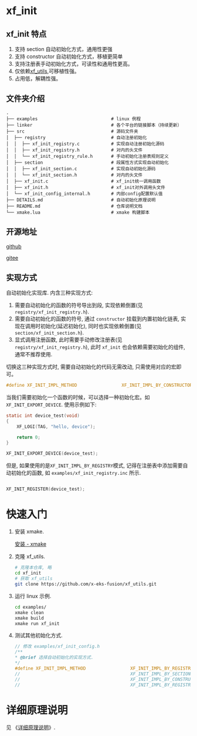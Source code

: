 # xf_init

## xf_init 特点
1. 支持 section 自动初始化方式，通用性更强
2. 支持 constructor 自动初始化方式，移植更简单
3. 支持注册表手动初始化方式，可读性和通用性更高。
4. 仅依赖[xf_utils](https://github.com/x-eks-fusion/xf_utils),可移植性强。
5. 占用低，解耦性强。

## 文件夹介绍

```shell
.
├── examples                            # linux 例程
├── linker                              # 各个平台的链接脚本（持续更新）
├── src                                 # 源码文件夹
│  ├── registry                         # 自动注册初始化
│  │  ├── xf_init_registry.c            # 实现自动注册初始化源码
│  │  ├── xf_init_registry.h            # 对内的头文件
│  │  └── xf_init_registry_rule.h       # 手动初始化注册表规则定义
│  ├── section                          # 段属性方式实现自动初始化
│  │  ├── xf_init_section.c             # 实现自动初始化源码
│  │  └── xf_init_section.h             # 对内的头文件
│  ├── xf_init.c                        # xf_init统一调用函数
│  ├── xf_init.h                        # xf_init对外调用头文件
│  └── xf_init_config_internal.h        # 内部config配置默认值
├── DETAILS.md                          # 自动初始化原理说明
├── README.md                           # 仓库说明文档
└── xmake.lua                           # xmake 构建脚本
```

## 开源地址

[github](https://github.com/x-eks-fusion/xf_init)

[gitee](https://gitee.com/x-eks-fusion/xf_init)

## 实现方式

自动初始化实现库. 内含三种实现方式:

1. 需要自动初始化的函数的符号导出到段, 实现依赖倒置(见 `registry/xf_init_registry.h`).
2. 需要自动初始化的函数的符号, 通过 `constructor` 挂载到内置初始化链表, 实现在调用时初始化(延迟初始化), 同时也实现依赖倒置(见 `section/xf_init_section.h`).
3. 显式调用注册函数, 此时需要手动修改注册表(见 `registry/xf_init_registry.h`), 此时 `xf_init` 也会依赖需要初始化的组件, 通常不推荐使用.

切换这三种实现方式时, 需要自动初始化的代码无需改动, 只需使用对应的宏即可。

```c
#define XF_INIT_IMPL_METHOD                 XF_INIT_IMPL_BY_CONSTRUCTOR
```

当我们需要初始化一个函数的时候，可以选择一种初始化宏。如 `XF_INIT_EXPORT_DEVICE`.
使用示例如下:

```c
static int device_test(void)
{
    XF_LOGI(TAG, "hello, device");

    return 0;
}

XF_INIT_EXPORT_DEVICE(device_test);

```

但是, 如果使用的是`XF_INIT_IMPL_BY_REGISTRY`模式, 记得在注册表中添加需要自动初始化的函数, 如 `examples/xf_init_registry.inc` 所示.

```c

XF_INIT_REGISTER(device_test);

```


# 快速入门

1. 安装 xmake.

   [安装 - xmake](https://xmake.io/#/zh-cn/guide/installation)

1. 克隆 xf_utils.

   ```bash
   # 克隆本仓库, 略
   cd xf_init
   # 获取 xf_utils
   git clone https://github.com/x-eks-fusion/xf_utils.git
   ```

2. 运行 linux 示例.

   ```bash
   cd examples/
   xmake clean
   xmake build
   xmake run xf_init
   ```

3. 测试其他初始化方式.

   ```c
   // 修改 examples/xf_init_config.h
   /**
   * @brief 选择自动初始化的实现方式.
   */
   #define XF_INIT_IMPL_METHOD                 XF_INIT_IMPL_BY_REGISTRY
   //                                          XF_INIT_IMPL_BY_SECTION
   //                                          XF_INIT_IMPL_BY_CONSTRUCTOR
   //                                          XF_INIT_IMPL_BY_REGISTRY
   ```

# 详细原理说明

见 《[详细原理说明](DETAILS.md)》.
